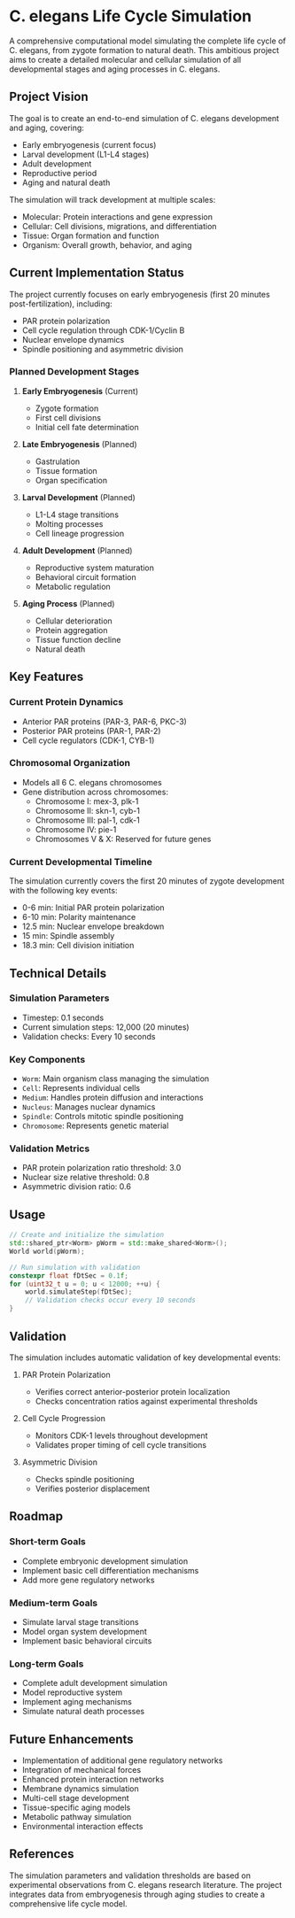 # C. elegans Life Cycle Simulation

A comprehensive computational model simulating the complete life cycle of C. elegans, from zygote formation to natural death. This ambitious project aims to create a detailed molecular and cellular simulation of all developmental stages and aging processes in C. elegans.

## Project Vision

The goal is to create an end-to-end simulation of C. elegans development and aging, covering:
- Early embryogenesis (current focus)
- Larval development (L1-L4 stages)
- Adult development
- Reproductive period
- Aging and natural death

The simulation will track development at multiple scales:
- Molecular: Protein interactions and gene expression
- Cellular: Cell divisions, migrations, and differentiation
- Tissue: Organ formation and function
- Organism: Overall growth, behavior, and aging

## Current Implementation Status

The project currently focuses on early embryogenesis (first 20 minutes post-fertilization), including:
- PAR protein polarization
- Cell cycle regulation through CDK-1/Cyclin B
- Nuclear envelope dynamics
- Spindle positioning and asymmetric division

### Planned Development Stages

1. **Early Embryogenesis** (Current)
   - Zygote formation
   - First cell divisions
   - Initial cell fate determination

2. **Late Embryogenesis** (Planned)
   - Gastrulation
   - Tissue formation
   - Organ specification

3. **Larval Development** (Planned)
   - L1-L4 stage transitions
   - Molting processes
   - Cell lineage progression

4. **Adult Development** (Planned)
   - Reproductive system maturation
   - Behavioral circuit formation
   - Metabolic regulation

5. **Aging Process** (Planned)
   - Cellular deterioration
   - Protein aggregation
   - Tissue function decline
   - Natural death

## Key Features

### Current Protein Dynamics
- Anterior PAR proteins (PAR-3, PAR-6, PKC-3)
- Posterior PAR proteins (PAR-1, PAR-2)
- Cell cycle regulators (CDK-1, CYB-1)

### Chromosomal Organization
- Models all 6 C. elegans chromosomes
- Gene distribution across chromosomes:
  - Chromosome I: mex-3, plk-1
  - Chromosome II: skn-1, cyb-1
  - Chromosome III: pal-1, cdk-1
  - Chromosome IV: pie-1
  - Chromosomes V & X: Reserved for future genes

### Current Developmental Timeline
The simulation currently covers the first 20 minutes of zygote development with the following key events:
- 0-6 min: Initial PAR protein polarization
- 6-10 min: Polarity maintenance
- 12.5 min: Nuclear envelope breakdown
- 15 min: Spindle assembly
- 18.3 min: Cell division initiation

## Technical Details

### Simulation Parameters
- Timestep: 0.1 seconds
- Current simulation steps: 12,000 (20 minutes)
- Validation checks: Every 10 seconds

### Key Components
- `Worm`: Main organism class managing the simulation
- `Cell`: Represents individual cells
- `Medium`: Handles protein diffusion and interactions
- `Nucleus`: Manages nuclear dynamics
- `Spindle`: Controls mitotic spindle positioning
- `Chromosome`: Represents genetic material

### Validation Metrics
- PAR protein polarization ratio threshold: 3.0
- Nuclear size relative threshold: 0.8
- Asymmetric division ratio: 0.6

## Usage

```cpp
// Create and initialize the simulation
std::shared_ptr<Worm> pWorm = std::make_shared<Worm>();
World world(pWorm);

// Run simulation with validation
constexpr float fDtSec = 0.1f;
for (uint32_t u = 0; u < 12000; ++u) {
    world.simulateStep(fDtSec);
    // Validation checks occur every 10 seconds
}
```

## Validation

The simulation includes automatic validation of key developmental events:
1. PAR Protein Polarization
   - Verifies correct anterior-posterior protein localization
   - Checks concentration ratios against experimental thresholds

2. Cell Cycle Progression
   - Monitors CDK-1 levels throughout development
   - Validates proper timing of cell cycle transitions

3. Asymmetric Division
   - Checks spindle positioning
   - Verifies posterior displacement

## Roadmap

### Short-term Goals
- Complete embryonic development simulation
- Implement basic cell differentiation mechanisms
- Add more gene regulatory networks

### Medium-term Goals
- Simulate larval stage transitions
- Model organ system development
- Implement basic behavioral circuits

### Long-term Goals
- Complete adult development simulation
- Model reproductive system
- Implement aging mechanisms
- Simulate natural death processes

## Future Enhancements
- Implementation of additional gene regulatory networks
- Integration of mechanical forces
- Enhanced protein interaction networks
- Membrane dynamics simulation
- Multi-cell stage development
- Tissue-specific aging models
- Metabolic pathway simulation
- Environmental interaction effects

## References
The simulation parameters and validation thresholds are based on experimental observations from C. elegans research literature. The project integrates data from embryogenesis through aging studies to create a comprehensive life cycle model.
